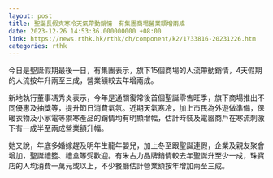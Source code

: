 ```yaml
---
layout: post
title: 聖誕長假夾寒冷天氣帶動銷情　有集團商場營業額增兩成
date: 2023-12-26 14:53:36.000000000 +08:00
link: https://news.rthk.hk/rthk/ch/component/k2/1733816-20231226.htm
categories: rthk
---
```


今日是聖誕假期最後一日，有集團表示，旗下15個商場的人流帶動銷情，4天假期的人流按年升兩至三成，營業額較去年增兩成。

新地執行董事馮秀炎表示，今年是通關復常後首個聖誕零售旺季，旗下商場推出不同優惠及抽獎等，提升節日消費氣氛。近期天氣寒冷，加上市民為外遊做準備，保暖衣物及小家電等禦寒產品的銷情均有明顯增幅，估計時裝及電器商戶在寒流刺激下有一成半至兩成營業額升幅。

她又說，年底多婚嫁趕及明年生龍年嬰兒，加上冬至跟聖誕連假，企業及親友聚會增加，聖誕禮籃、禮盒等受歡迎。有朱古力品牌銷情較去年聖誕升至少一成，珠寶店的人均消費一萬元或以上，不少餐廳估計營業額按年增加兩至三成。
